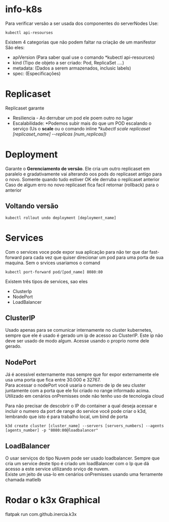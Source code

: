# info-k8s

Para verificar versão a ser usada dos componentes do serverNodes
Use:

```
kubectl api-resourses
```



Existem 4 categorias que não podem faltar na criação de um manifestor
São eles:
- apiVersion (Para saber qual use o comando *kubectl api-resources)
- kind (Tipo de objeto a ser criado: Pod, ReplicaSet ....)
- metadata: (Dados a serem armazenados, inclusic labels) 
- spec: (Especificações)

# Replicaset
Replicaset garante
 - Resiliencia - Ao derrubar um pod ele poem outro no lugar
 - Escalabilidade: *Podemos subir mais do que um POD escalando o serviço (Us o **scale** ou o comando inline **kubectl scale replicaset [replicaset_name] --replicas [num_replicas])*

 # Deployment
 Garante o **Gerenciamento de versão**. Ele cria um outro replicaset em paralelo e gradativamente vai alterando oos pods do replicaset antigo para o novo. Somente quando tudo estiver OK ele derruba o replicaset anterior
 Caso de algum erro no novo replicaset fica facil retornar (rollback) para o anterior
 ## Voltando versão
 ```
 kubectl rollout undo deployment [deployment_name]
 ```

 # Services
 Com o services voce pode expor sua aplicação para não ter que dar fast-forward para cada vez que quiser direcionar um pod para uma porta de sua maquina. Sem o srvices usariamos o comand
 ```
 kubectl port-forward pod/[pod_name] 8080:80
 ```

 Existem três tipos de services, sao eles
 - ClusterIp
 - NodePort
 - LoadBalancer

 ## ClusterIP
 Usado apenas para se comunicar internamente no cluster kubernetes, sempre que ele é usado é gerado um ip de acesso ao ClusterIP. Este ip não deve ser usado de modo algum. Acesse usando o proprio nome dele gerado.

 ## NodePort
 Já é acessivel externamente mas sempre que for expor externamente ele usa uma porta que fica entre 30.000 e 32767.   
 Para acessar o nodePort você usaria o numero de ip de seu cluster juntamente com a porta que ele foi criado no range informado acima.   
 Utilizado em cenários onPremisses onde não tenho uso de tecnologia cloud

 Para não precisar de descobrir o IP do container a qual deseja acessar e incluir o numero da port de range do service você pode criar o k3d, lembrando que isto é para trabalho local, um bind de porta
 ```
k3d create cluster [cluster_name] --servers [servers_numbers] --agents [agents_number] -p "8080:80@loadbalancer"
 ```

 ## LoadBalancer
 O usar serviços do tipo Nuvem pode ser usado loadbalancer. Sempre que cria um service deste tipo é criado um loadBalancer com o Ip que dá acesso a este service utilizando srviço de nuvem.   
 Existe um jeito de usa-lo em cenários onPremisses usando uma ferramente chamada matlelb


# Rodar o k3x Graphical
flatpak run com.github.inercia.k3x
